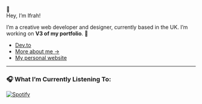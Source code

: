 🎯  
Hey, I’m Ifrah!  

I’m a creative web developer and designer, currently based in the UK. I’m working on **V3 of my portfolio**. 🚀  
- [Dev.to](https://dev.to/ifrah)  
- [More about me →](https://ifrahabdi.com/about)  
- [My personal website](https://ifrahabdi.com/)  


---  


### 🎧 What I’m Currently Listening To:  
[![Spotify](https://novatorem-dun-seven.vercel.app/api/spotify)](https://open.spotify.com/user/11100706942)  




